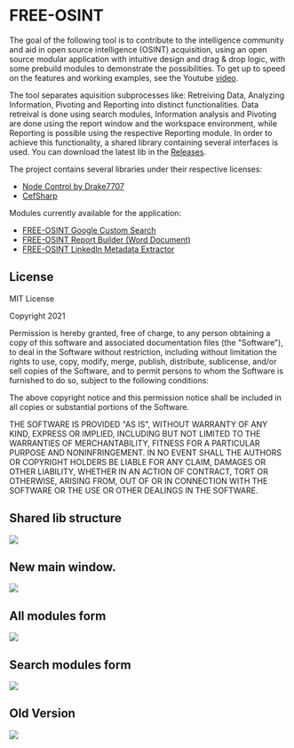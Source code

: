 # FREE-OSINT
The goal of the following tool is to contribute to the intelligence community and aid in open source intelligence (OSINT) acquisition, using an open source modular application with intuitive design and drag & drop logic, with some prebuild modules to demonstrate the possibilities.
To get up to speed on the features and working examples, see the Youtube [video](https://www.youtube.com/watch?v=m4O7V86rqA4).

The tool separates aquisition subprocesses like: Retreiving Data, Analyzing Information, Pivoting and Reporting into distinct functionalities.
Data retreival is done using search modules, Information analysis and Pivoting are done using the report window and the workspace environment, while Reporting is possible using the respective Reporting module.
In order to achieve this functionality, a shared library containing several interfaces is used. You can download the latest lib in the [Releases](https://github.com/Nekkilodeon/FREE-OSINT/releases).

The project contains several libraries under their respective licenses:
 - [Node Control by Drake7707](https://github.com/drake7707/nodecontrol)
 - [CefSharp](https://github.com/cefsharp/CefSharp)

Modules currently available for the application:
 - [FREE-OSINT Google Custom Search](https://github.com/Nekkilodeon/FREE-OSINT_Google-Custom-Search)
 - [FREE-OSINT Report Builder (Word Document)](https://github.com/Nekkilodeon/FREE-OSINT_Report_Builder)
 - [FREE-OSINT LinkedIn Metadata Extractor](https://github.com/Nekkilodeon/FREE-OSINT_LinkedIn_Metadata_Extractor)


## License
MIT License

Copyright 2021

Permission is hereby granted, free of charge, to any person obtaining a copy of this software and associated documentation files (the "Software"), to deal in the Software without restriction, including without limitation the rights to use, copy, modify, merge, publish, distribute, sublicense, and/or sell copies of the Software, and to permit persons to whom the Software is furnished to do so, subject to the following conditions:

The above copyright notice and this permission notice shall be included in all copies or substantial portions of the Software.

THE SOFTWARE IS PROVIDED "AS IS", WITHOUT WARRANTY OF ANY KIND, EXPRESS OR IMPLIED, INCLUDING BUT NOT LIMITED TO THE WARRANTIES OF MERCHANTABILITY, FITNESS FOR A PARTICULAR PURPOSE AND NONINFRINGEMENT. IN NO EVENT SHALL THE AUTHORS OR COPYRIGHT HOLDERS BE LIABLE FOR ANY CLAIM, DAMAGES OR OTHER LIABILITY, WHETHER IN AN ACTION OF CONTRACT, TORT OR OTHERWISE, ARISING FROM, OUT OF OR IN CONNECTION WITH THE SOFTWARE OR THE USE OR OTHER DEALINGS IN THE SOFTWARE.

## Shared lib structure
![](https://i.imgur.com/Pl0ftLm.png)

## New main window.
![](https://i.imgur.com/BKpYC92.png)

## All modules form
![](https://i.imgur.com/SIymSSg.png)

## Search modules form
![](https://i.imgur.com/qh9oF9a.png)




## Old Version
![](https://i.imgur.com/7iF8uRA.png)
